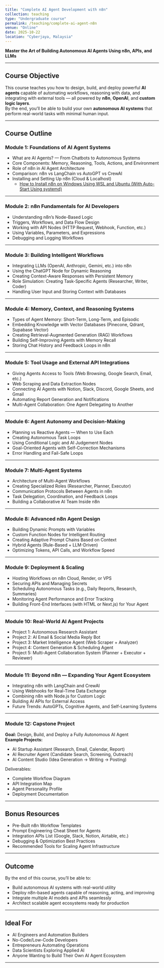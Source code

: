 ```yaml
---
title: "Complete AI Agent Development with n8n"
collection: teaching
type: "Undergraduate course"
permalink: /teaching/complete-ai-agent-n8n
venue: "Online"
date: 2025-10-22
location: "Cyberjaya, Malaysia"
---
```


**Master the Art of Building Autonomous AI Agents Using n8n, APIs, and LLMs**

---

## Course Objective
This course teaches you how to design, build, and deploy powerful **AI agents** capable of automating workflows, reasoning with data, and integrating with external tools — all powered by **n8n**, **OpenAI**, and **custom logic layers**.  
By the end, you’ll be able to build your own **autonomous AI systems** that perform real-world tasks with minimal human input.

---

## Course Outline

### **Module 1: Foundations of AI Agent Systems**
- What are AI Agents? — From Chatbots to Autonomous Systems  
- Core Components: Memory, Reasoning, Tools, Actions, and Environment  
- Role of n8n in AI Agent Architecture  
- Comparison: n8n vs LangChain vs AutoGPT vs CrewAI  
- Installing and Setting Up n8n (Cloud & Localhost)
    - [How to Install n8n on Windows Using WSL and Ubuntu (With Auto-Start Using systemd)](https://istiyakamin.github.io/posts/2025/10/n8n-install-wsl-using-systemd/)
---

### **Module 2: n8n Fundamentals for AI Developers**
- Understanding n8n’s Node-Based Logic  
- Triggers, Workflows, and Data Flow Design  
- Working with API Nodes (HTTP Request, Webhook, Function, etc.)  
- Using Variables, Parameters, and Expressions  
- Debugging and Logging Workflows

---

### **Module 3: Building Intelligent Workflows**
- Integrating LLMs (OpenAI, Anthropic, Gemini, etc.) into n8n  
- Using the ChatGPT Node for Dynamic Reasoning  
- Creating Context-Aware Responses with Persistent Memory  
- Role Simulation: Creating Task-Specific Agents (Researcher, Writer, Coder)  
- Handling User Input and Storing Context with Databases

---

### **Module 4: Memory, Context, and Reasoning Systems**
- Types of Agent Memory: Short-Term, Long-Term, and Episodic  
- Embedding Knowledge with Vector Databases (Pinecone, Qdrant, Supabase Vector)  
- Creating Retrieval-Augmented Generation (RAG) Workflows  
- Building Self-Improving Agents with Memory Recall  
- Storing Chat History and Feedback Loops in n8n

---

### **Module 5: Tool Usage and External API Integrations**
- Giving Agents Access to Tools (Web Browsing, Google Search, Email, etc.)  
- Web Scraping and Data Extraction Nodes  
- Connecting AI Agents with Notion, Slack, Discord, Google Sheets, and Gmail  
- Automating Report Generation and Notifications  
- Multi-Agent Collaboration: One Agent Delegating to Another

---

### **Module 6: Agent Autonomy and Decision-Making**
- Planning vs Reactive Agents — When to Use Each  
- Creating Autonomous Task Loops  
- Using Conditional Logic and AI Judgement Nodes  
- Goal-Oriented Agents with Self-Correction Mechanisms  
- Error Handling and Fail-Safe Loops

---

### **Module 7: Multi-Agent Systems**
- Architecture of Multi-Agent Workflows  
- Creating Specialized Roles (Researcher, Planner, Executor)  
- Communication Protocols Between Agents in n8n  
- Task Delegation, Coordination, and Feedback Loops  
- Building a Collaborative AI Team Inside n8n

---

### **Module 8: Advanced n8n Agent Design**
- Building Dynamic Prompts with Variables  
- Custom Function Nodes for Intelligent Routing  
- Creating Adaptive Prompt Chains Based on Context  
- Hybrid Agents (Rule-Based + LLM-Driven)  
- Optimizing Tokens, API Calls, and Workflow Speed

---

### **Module 9: Deployment & Scaling**
- Hosting Workflows on n8n Cloud, Render, or VPS  
- Securing APIs and Managing Secrets  
- Scheduling Autonomous Tasks (e.g., Daily Reports, Research, Summaries)  
- Monitoring Agent Performance and Error Tracking  
- Building Front-End Interfaces (with HTML or Next.js) for Your Agent

---

### **Module 10: Real-World AI Agent Projects**
- Project 1: Autonomous Research Assistant  
- Project 2: AI Email & Social Media Reply Bot  
- Project 3: Market Intelligence Agent (Web Scraper + Analyzer)  
- Project 4: Content Generation & Scheduling Agent  
- Project 5: Multi-Agent Collaboration System (Planner + Executor + Reviewer)

---

### **Module 11: Beyond n8n — Expanding Your Agent Ecosystem**
- Integrating n8n with LangChain and CrewAI  
- Using Webhooks for Real-Time Data Exchange  
- Combining n8n with Node.js for Custom Logic  
- Building AI APIs for External Access  
- Future Trends: AutoGPTs, Cognitive Agents, and Self-Learning Systems

---

### **Module 12: Capstone Project**
**Goal:** Design, Build, and Deploy a Fully Autonomous AI Agent  
**Example Projects:**
- AI Startup Assistant (Research, Email, Calendar, Report)  
- AI Recruiter Agent (Candidate Search, Screening, Outreach)  
- AI Content Studio (Idea Generation → Writing → Posting)

Deliverables:
- Complete Workflow Diagram  
- API Integration Map  
- Agent Personality Profile  
- Deployment Documentation

---

## Bonus Resources
- Pre-Built n8n Workflow Templates  
- Prompt Engineering Cheat Sheet for Agents  
- Integration APIs List (Google, Slack, Notion, Airtable, etc.)  
- Debugging & Optimization Best Practices  
- Recommended Tools for Scaling Agent Infrastructure

---

## Outcome
By the end of this course, you’ll be able to:
- Build autonomous AI systems with real-world utility  
- Deploy n8n-based agents capable of reasoning, acting, and improving  
- Integrate multiple AI models and APIs seamlessly  
- Architect scalable agent ecosystems ready for production

---

## Ideal For
- AI Engineers and Automation Builders  
- No-Code/Low-Code Developers  
- Entrepreneurs Automating Operations  
- Data Scientists Exploring Applied AI  
- Anyone Wanting to Build Their Own AI Agent Ecosystem

---
